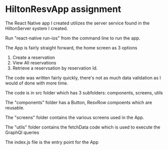 # HiltonResvApp assignment
The React Native app I created utilizes the server service found in the HiltonServer system I created.

Run "react-native run-ios" from the command line to run the app.

The App is fairly straight forward, the home screen as 3 options
  1.  Create a reservation
  2.  View All reservations
  3.  Retrieve a reservsation by reservation Id.
  
The code was written fairly quickly, there's not as much data validation as I would of done with more time.

The code is in src folder which has 3 subfolders:  components, screens, utils

The "components" folder has a Button, ResvRow compoents which are reusable.

The "screens" folder contains the various screens used in the App.

The "utils" folder contains the fetchData code which is used to execute the GraphQl queries

The index.js file is the entry point for the App

